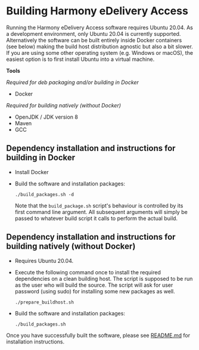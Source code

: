 # Building Harmony eDelivery Access

Running the Harmony eDelivery Access software requires Ubuntu 20.04. As a development environment, only Ubuntu 20.04 is currently supported. Alternatively the software can be built entirely inside Docker containers (see below) making the build host distribution agnostic but also a bit slower. If you are using some other operating system (e.g. Windows or macOS), the easiest option is to first install Ubuntu into a virtual machine.

**Tools**

*Required for deb packaging and/or building in Docker*
* Docker

*Required for building natively (without Docker)*
* OpenJDK / JDK version 8
* Maven
* GCC

## Dependency installation and instructions for building in Docker

* Install Docker

* Build the software and installation packages:

    `./build_packages.sh -d`

    Note that the `build_package.sh` script's behaviour is controlled by its first command line argument.
    All subsequent arguments will simply be passed to whatever build script it calls to perform the actual build.

## Dependency installation and instructions for building natively (without Docker)

* Requires Ubuntu 20.04.

* Execute the following command once to install the required dependencies on a clean building host. The script is supposed to be run as the user who will build the source. The script will ask for user password (using sudo) for installing some new packages as well.

    `./prepare_buildhost.sh`

* Build the software and installation packages:

    `./build_packages.sh`

Once you have successfully built the software, please see [README.md](Readme.md) for installation instructions.
